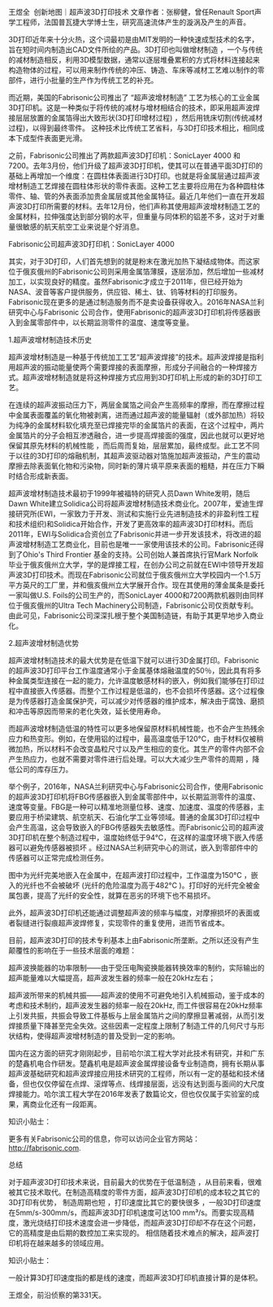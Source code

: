 王煜全  创新地图｜超声波3D打印技术﻿
文章作者：﻿张柳健，曾任Renault Sport声学工程师，法国普瓦捷大学博士生，研究高速流体产生的漩涡及产生的声音。

3D打印近年来十分火热，这个词最初是由MIT发明的一种快速成型技术的名字，旨在短时间内制造出CAD文件所绘的产品。3D打印也叫做增材制造 ，一个与传统的减材制造相反，利用3D模型数据，通常以逐层堆叠累积的方式将材料连接起来构造物体的过程，可以用来制作传统的冲压、铸造、车床等减材工艺难以制作的零部件，进行小批量的生产作为传统工艺的补充。


而近期，美国的Fabrisonic公司推出了 “超声波增材制造” 工艺为核心的工业金属3D打印机。这是一种类似于将传统的减材与增材相结合的技术，即采用超声波焊接层层放置的金属箔得出大致形状(3D打印增材过程) ，然后用铣床切割(传统减材过程)，以得到最终零件。 这种技术比传统工艺省料，与3D打印技术相比，相同成本下成型件表面更光滑。

之前，Fabrisonic公司推出了两款超声波3D打印机：SonicLayer 4000 和 7200。去年3月份，他们升级了超声波3D打印机，使其可以在普通平面3D打印的基础上再增加一个维度：在圆柱体表面进行3D打印。也就是将金属层通过超声波增材制造工艺焊接在圆柱体形状的零件表面。这种工艺主要将应用在为各种圆柱体零件、轴、管的外表面添加贵金属层或其他金属特征。最近几年他们一直在开发超声波3D打印所需要的材料。去年12月份，他们声称其使用超声波增材制造工艺的金属材料，拉伸强度达到部分钢的水平，但重量与同体积的铝差不多，这对于对重量很敏感的航天航空工业来说是个好消息。

Fabrisonic公司超声波3D打印机：SonicLayer 4000

其实，对于3D打印，人们首先想到的就是粉末在激光加热下凝结成物体。而这家位于俄亥俄州的Fabrisonic公司则采用金属箔薄膜，逐层添加，然后增加一些减材加工，以实现良好的精度。虽然Fabrisonic才成立于2011年，但已经开始为NASA、波音等客户提供服务，供应钽、稀土、钛、钨等材料的打印服务。Fabrisonic现在更多的是通过制造服务而不是卖设备获得收入。2016年NASA兰利研究中心与Fabrisonic 公司合作，使用Fabrisonic的超声波3D打印机将传感器嵌入到金属零部件中，以长期监测零件的温度、速度等变量。


1.超声波增材制造技术历史

超声波增材制造是一种基于传统加工工艺“超声波焊接”的技术。超声波焊接是指利用超声波的振动能量使两个需要焊接的表面摩擦，形成分子间融合的一种焊接方式。超声波增材制造就是将这种焊接方式应用到3D打印机上形成的新的3D打印工艺。

在连续的超声波振动压力下，两层金属箔之间会产生高频率的摩擦，而在摩擦过程中金属表面覆盖的氧化物被剥离，进而通过超声波的能量辐射（或外部加热）将较为纯净的金属材料软化填充至已焊接完毕的金属箔片的表面，在这个过程中，两片金属箔片的分子会相互渗透融合，进一步提高焊接面的强度，因此也就可以更好地保留其原先材料的机械性能 ，而后周而复始，层层累加，最终成型。此工艺不同于以往的3D打印的熔融机制，其超声波驱动器对箔施加超声波振动，产生的震动摩擦去除表面氧化物和污染物，同时新的薄片填平原来表面的粗糙，并在压力下瞬时结合形成新表面。


超声波增材制造技术最初于1999年被福特的研究人员Dawn White发明，随后Dawn White建立Solidica公司将超声波增材制造技术商业化。2007年，爱迪生焊接研究所(EWI，一家致力于开发、测试和实施行业先进制造技术的非盈利性工程和技术组织)和Solidica开始合作，开发了更高效率的超声波3D打印材料。而后2011年，EWI与Solidica合资创立了Fabrisonic并进一步开发该技术，将改进的超声波增材制造工艺商业化，目前也是唯一一家使用该技术的公司。Fabrisonic还得到了Ohio's Third Frontier 基金的支持。公司创始人兼首席执行官Mark Norfolk毕业于俄亥俄州立大学，学的是焊接工程，在创办公司之前就在EWI中领导开发超声波3D打印技术。而现在Fabrisonic公司就位于俄亥俄州立大学校园内一个1.5万平方英尺的工厂里，并和俄亥俄州立大学展开合作。现在其使用的薄金属条是委托一家叫做U.S. Foils的公司生产的，而SonicLayer 4000和7200两款机器则由同样位于俄亥俄州的Ultra Tech Machinery公司制造，Fabrisonic公司仅贡献专利。由此可见，Fabrisonic公司深深扎根于整个美国制造链，有助于其更早地步入商业化。

2.超声波增材制造优势

超声波增材制造技术的最大优势是在低温下就可以进行3D金属打印。Fabrisonic的超声波3D打印平台工作温度通常小于金属基体熔融温度的50％，因此具有将多种金属类型连接在一起的能力，允许温度敏感材料的嵌入，例如我们能够在打印过程中直接嵌入传感器。而整个工作过程是低温的，也不会损坏传感器。这个过程像是为传感器打造金属保护壳，可以减少对传感器的维护成本，解决由于腐蚀、磨损和冲击等原因而带来的老化失效，延长使用寿命。

而超声波增材制造低温的特性可以更多地保留原材料机械性能，也不会产生热残余应力和热变形。例如，在使用铝的过程中，最高温度低于120°C，由于材料仅被稍微加热，所以材料不会改变晶粒尺寸以及产生相应的变化。其生产的零件内部不会产生热应力，也就不需要对零件进行后处理。可以大大减少生产零件的周期 ，降低公司的库存压力。

举个例子，2016年，NASA兰利研究中心与Fabrisonic公司合作，使用Fabrisonic的超声波3D打印机将FBG传感器嵌入到金属零部件中，以长期监测零件的温度、速度等变量。FBG是一种可以精准地测量位移、速度、加速度、温度的传感器，主要应用于桥梁建筑、航空航天、石油化学工业等领域。普通的金属3D打印过程中会产生高温，这会导致嵌入的FBG传感器失去敏感性。而Fabrisonic公司的超声波3D打印机在整个制造过程中，温度始终低于94℃，在这样的温度环境下嵌入传感器可以避免传感器被损坏 。经过NASA兰利研究中心的测试，嵌入到零部件中的传感器可以正常完成检测任务。

图中为光纤完美地嵌入在金属中，在超声波打印过程中，工作温度为150°C ，嵌入的光纤也不会被破坏 (光纤的危险温度为高于482°C )。打印好的光纤完全被金属包裹，提高了光纤的安全性，就算在恶劣的环境下也不易损坏。

此外，超声波3D打印机还能通过调整超声波的频率与幅度，对摩擦损坏的表面或者裂缝进行裂痕超声波焊修复，实现零件的重复使用，进而节省成本。

目前，超声波3D打印的技术专利基本上由Fabrisonic所垄断。之所以还没有产生颠覆性的影响在于一些技术层面的难题：

超声波换能器的功率限制——由于受压电陶瓷换能器转换效率的制约，实际输出的超声能量难以大幅提高，超声波发生器的频率一般在20kHz左右；

超声波所带来的机械共振——超声波的使用不可避免地引入机械振动，鉴于成本的考虑和技术制约，超声波发生器的频率一般在20kHz, 而工件很容易在20kHz频率上引发共振，共振会导致工件基板与上层金属箔片之间的摩擦显著减弱，从而引发焊接质量下降甚至完全失效。这些因素一定程度上限制了制造工件的几何尺寸与形状结构，使得超声波增材制造的普及受到一定的影响。

国内在这方面的研究才刚刚起步，目前哈尔滨工程大学对此技术有研究，并和广东的楚鑫机电合作研发。楚鑫机电是超声波金属焊接设备专业制造商，拥有长期从事超声波基础研究和超声波焊接应用技术研究的工程师，所以有一定的基础和技术储备，但也仅仅停留在点焊、滚焊等点、线焊接层面，远没有达到面与面间的大尺度焊接能力。哈尔滨工程大学在2016年发表了数篇论文，但也仅仅属于实验室的成果，离商业化还有一段距离。

知识小贴士：

更多有关Fabrisonic公司的信息，你可以访问企业官方网站：http://fabrisonic.com.

总结

对于超声波3D打印技术来说，目前最大的优势在于低温制造 ，从目前来看，很难被其它技术取代。在制造高精度的零件方面，超声波3D打印机的成本较之其它的3D打印有优势， 制造周期也短 ，打印速度比其它的要快很多 ，一般3D打印速度在5mm/s-300mm/s，而超声波3D打印机速度可达100 mm³/s。而要实现高精度，激光烧结打印技术速度会进一步降低，而超声波3D打印却不存在这个问题，它的高精度是由后期的数控加工来实现的。
相信随着技术难点的解决，超声波打印机将在越来越多的领域应用。

知识小贴士：

一般计算3D打印速度指的都是线的速度，而超声波3D打印机直接计算的是体积。

王煜全，前沿侦察的第331天。
